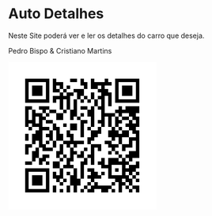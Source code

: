# Auto Detalhes
<p>Neste Site poderá ver e ler os detalhes do carro que deseja.<p>
<p>Pedro Bispo & Cristiano Martins<P>
<img src="Qr Code.png" alt="Qr code">
